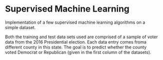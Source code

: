 # Supervised Machine Learning

Implementation of a few supervised machine learning algorithms on a simple dataset.

Both the training and test data sets used are comprised of a sample of voter data from the 2016 Presidential election.
Each data entry comes froma different county in this state. The goal is to predict whether the county voted Democrat or Republican
(given in the first column of the datasets).
